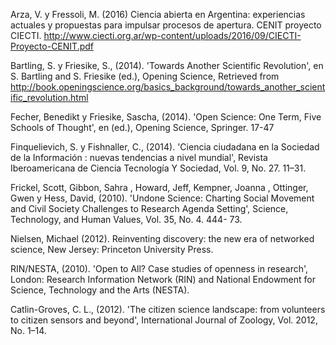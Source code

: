 Arza, V. y Fressoli, M. (2016) Ciencia abierta en Argentina: experiencias actuales y propuestas para impulsar procesos de apertura. CENIT proyecto CIECTI. http://www.ciecti.org.ar/wp-content/uploads/2016/09/CIECTI-Proyecto-CENIT.pdf

Bartling,  S.  y  Friesike,  S.,  (2014).  'Towards  Another  Scientific  Revolution',  en  S.  Bartling  and        S.        Friesike        (ed.), Opening Science, Retrieved from http://book.openingscience.org/basics_background/towards_another_scientific_revolution.html 

Fecher,  Benedikt  y  Friesike,  Sascha,  (2014).  'Open  Science:  One  Term,  Five  Schools  of Thought', en (ed.), Opening Science, Springer.  17-47 

Finquelievich,   S.   y   Fishnaller,   C.,   (2014).   'Ciencia   ciudadana   en   la   Sociedad   de   la Información : nuevas tendencias a nivel mundial', Revista Iberoamericana de Ciencia Tecnología Y Sociedad, Vol. 9, No. 27. 11–31. 

Frickel,  Scott,  Gibbon,  Sahra  ,  Howard,  Jeff,  Kempner,  Joanna  ,  Ottinger,  Gwen  y  Hess,  David,  (2010). 'Undone  Science:  Charting  Social  Movement  and  Civil  Society Challenges  to  Research  Agenda  Setting',  Science,  Technology,  and  Human  Values, Vol. 35, No. 4. 444-
73.

Nielsen,  Michael  (2012).  Reinventing  discovery:  the  new  era  of  networked  science,  New  Jersey: Princeton University Press.

RIN/NESTA, (2010). 'Open to All? Case studies of openness in research', London: Research Information  Network  (RIN)  and    National  Endowment  for  Science,  Technology  and the Arts (NESTA). 

Catlin-Groves,  C.  L.,  (2012).  'The  citizen  science  landscape:  from  volunteers  to  citizen  sensors and beyond', International Journal of Zoology, Vol. 2012, No. 1–14. 
